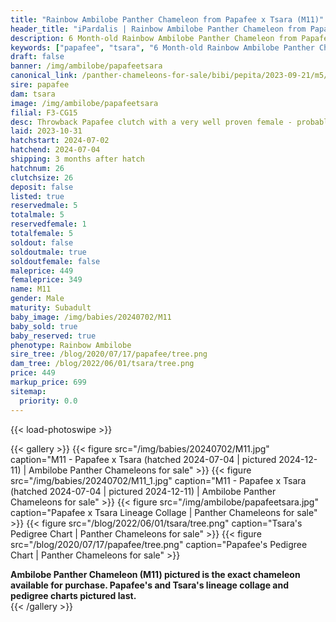 ```yaml
---
title: "Rainbow Ambilobe Panther Chameleon from Papafee x Tsara (M11)"
header_title: "iPardalis | Rainbow Ambilobe Panther Chameleon from Papafee x Tsara | M11"
description: 6 Month-old Rainbow Ambilobe Panther Chameleon from Papafee and Tsara. Throwback Papafee clutch with a very well proven female - probably the last ever Papafee clutch We've included sire and dam dendrograms if available, but you can view our Papafee or Tsara breeder pages for more information.
keywords: ["papafee", "tsara", "6 Month-old Rainbow Ambilobe Panther Chameleon", "baby chameleons for sale", "buy panther chameleon", "panther for sale", "ambilobe panther chameleons for sale", "ambilobe panther chameleon for sale"]
draft: false
banner: /img/ambilobe/papafeetsara
canonical_link: /panther-chameleons-for-sale/bibi/pepita/2023-09-21/m5/
sire: papafee
dam: tsara
image: /img/ambilobe/papafeetsara
filial: F3-CG15
desc: Throwback Papafee clutch with a very well proven female - probably the last ever Papafee clutch
laid: 2023-10-31
hatchstart: 2024-07-02
hatchend: 2024-07-04
shipping: 3 months after hatch
hatchnum: 26
clutchsize: 26
deposit: false
listed: true
reservedmale: 5
totalmale: 5
reservedfemale: 1
totalfemale: 5
soldout: false
soldoutmale: true
soldoutfemale: false
maleprice: 449
femaleprice: 349
name: M11
gender: Male
maturity: Subadult
baby_image: /img/babies/20240702/M11
baby_sold: true
baby_reserved: true
phenotype: Rainbow Ambilobe
sire_tree: /blog/2020/07/17/papafee/tree.png
dam_tree: /blog/2022/06/01/tsara/tree.png
price: 449
markup_price: 699
sitemap: 
  priority: 0.0
---
```


{{< load-photoswipe >}}

{{< gallery >}}
  {{< figure src="/img/babies/20240702/M11.jpg" caption="M11 - Papafee x Tsara (hatched 2024-07-04 | pictured 2024-12-11) | Ambilobe Panther Chameleons for sale" >}}
  {{< figure src="/img/babies/20240702/M11_1.jpg" caption="M11 - Papafee x Tsara (hatched 2024-07-04 | pictured 2024-12-11) | Ambilobe Panther Chameleons for sale" >}}
  {{< figure src="/img/ambilobe/papafeetsara.jpg" caption="Papafee x Tsara Lineage Collage | Panther Chameleons for sale" >}}
  {{< figure src="/blog/2022/06/01/tsara/tree.png" caption="Tsara's Pedigree Chart | Panther Chameleons for sale" >}}
  {{< figure src="/blog/2020/07/17/papafee/tree.png" caption="Papafee's Pedigree Chart | Panther Chameleons for sale" >}}
  <figcaption itemprop="description"><strong>Ambilobe Panther Chameleon (M11) pictured is the exact chameleon available for purchase. Papafee's and Tsara's lineage collage and pedigree charts pictured last.</strong></figcaption>
{{< /gallery >}}
